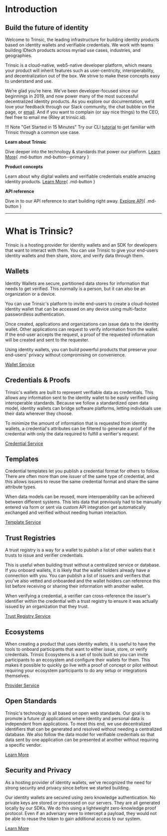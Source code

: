 # Introduction

## Build the future of identity

Welcome to Trinsic, the leading infrastructure for building identity products based on identity wallets and verifiable credentials. We work with teams building IDtech products across myriad use cases, industries, and geographies.

Trinsic is a cloud-native, web5-native developer platform, which means your product will inherit features such as user-centricity, interoperability, and decentralization out of the box. We strive to make these concepts easy to understand and use. 

We’re glad you’re here. We’ve been developer-focused since our beginnings in 2019, and now power many of the most successful decentralized identity products. As you explore our documentation, we’d love your feedback through our Slack community, the chat bubble on the page, or [email](mailto:support@trinsic.id). And if you want to complain (or say nice things) to the CEO, feel free to email me (Riley at trinsic.id).

!!! Note "Get Started in 15 Minutes"
    Try our CLI [tutorial](walkthroughs/vaccination) to get familiar with Trinsic through a common use case.

**Learn about Trinsic**

Dive deeper into the technology & standards that power our platform.
[Learn More](platform/intro.md){ .md-button .md-button--primary } 

**Product concepts**

Learn about why digital wallets and verifiable credentials enable amazing identity products.
[Learn More](concepts/credentials.md){ .md-button } 

**API reference**

Dive in to our API reference to start building right away.
[Explore API](../reference/index.md){ .md-button }


---

# What is Trinsic?

Trinsic is a hosting provider for identity wallets and an SDK for developers that want to interact with them.
You can use Trinsic to give your end-users identity wallets and then share, store, and verify data through them.

## Wallets
Identity Wallets are secure, partitioned data stores for information that needs to get verified. This normally is a person, but it can also be an organization or a device. 

You can use Trinsic's platform to invite end-users to create a cloud-hosted identity wallet that can be accessed on any device using multi-factor passwordless authentication. 

Once created, applications and organizations can issue data to the identity wallet. Other applications can request to verify information from the wallet. If the end-user accepts the request, a proof of the requested information will be created and sent to the requester. 

Using identity wallets, you can build powerful products that preserve your end-users' privacy without compromising on convenience.

[Wallet Service](../reference/services/wallet-service.md)
## Credentials & Proofs
Trinsic's wallets are built to represent verifiable data as credentials. This allows any information sent to the identity wallet to be easily verified using interoperable standards. Because we follow a standardized open data model, identity wallets can bridge software platforms, letting individuals use their data wherever they choose. 

To minimize the amount of information that is requested from identity wallets, a credential's attributes can be filtered to generate a proof of the credential with only the data required to fulfill a verifier's request.

[Credential Service](../reference/services/credential-service.md)
## Templates
Credential templates let you publish a credential format for others to follow. There are often more than one issuer of the same type of credential, and this allows issuers to reuse the same credential format and share the same attribute types. 

When data models can be reused, more interoperability can be achieved between different systems. This lets data that previously had to be manually entered via form or sent via custom API integration get automatically exchanged and verified without needing human interaction. 

[Template Service](../reference/services/template-service.md)

## Trust Registries
A trust registry is a way for a wallet to publish a list of other wallets that it trusts to issue and verifier credentials. 

This is useful when building trust without a centralized service or database. If you onboard wallets, it is likely that the wallet holders already have a connection with you. You can publish a list of issuers and verifiers that you've also vetted and onboarded and the wallet holders can reference this list before receiving or sharing their information with another wallet.

When verifying a credential, a verifier can cross-reference the issuer's identifier within the credential with a trust registry to ensure it was actually issued by an organization that they trust.

[Trust Registry Service](../reference/services/trust-registry-service.md)

## Ecosystems
When creating a product that uses identity wallets, it is useful to have the tools to onboard participants that want to either issue, store, or verify credentials. Trinsic Ecosystems is a set of tools built so you can invite participants to an ecosystem and configure their wallets for them. This makes it possible to quickly go live with a proof of concept or pilot without requiring your ecosystem participants to do any setup or integrations themselves.

[Provider Service](../reference/services/provider-service.md)
## Open Standards
Trinsic's technology is all based on open web standards. Our goal is to promote a future of applications where identity and personal data is independent from applications. To meet this end, we use decentralized identifiers that can be generated and resolved without needing a centralized database. We also follow the data model for verifiable credentials so that data sent by one application can be presented at another without requiring a specific vendor. 

[Learn More](./standards.md)
## Security and Privacy
As a hosting provider of identity wallets, we've recognized the need for strong security and privacy since before we started building. 

Our identity wallets are secured using zero knowledge authentication. No private keys are stored or processed on our servers. They are all generated locally by our SDKs. We do this using a lightweight zero-knowledge proof protocol. Even if an adversary were to intercept a payload, they would not be able to reuse the token to gain additional access to our system.

[Learn More](./security.md)

